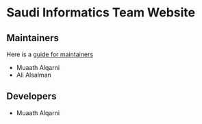 # Saudi Informatics Team Website


## Maintainers
Here is a [guide for maintainers]()

- Muaath Alqarni
- Ali Alsalman

## Developers
- Muaath Alqarni
